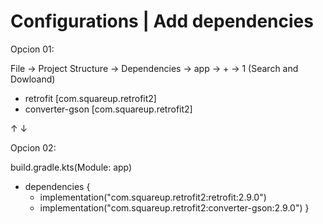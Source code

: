 # Configurations | Add dependencies

Opcion 01:

File -> Project Structure -> Dependencies -> app -> + -> 1
(Search and Dowloand)
  - retrofit [com.squareup.retrofit2]
  - converter-gson [com.squareup.retrofit2]
 
↑
↓

Opcion 02:

build.gradle.kts(Module: app) 
 - dependencies {
    - implementation("com.squareup.retrofit2:retrofit:2.9.0")
    - implementation("com.squareup.retrofit2:converter-gson:2.9.0")
   }
